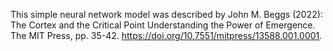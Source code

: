 This simple neural network model was described by John M. Beggs (2022): The Cortex and the Critical Point Understanding the Power of Emergence. The MIT Press, pp. 35-42. https://doi.org/10.7551/mitpress/13588.001.0001.